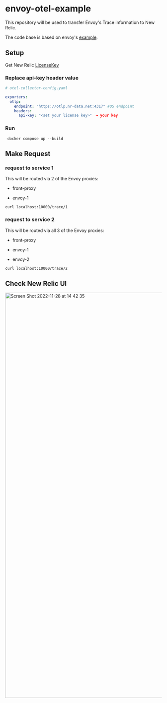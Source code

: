 # envoy-otel-example

This repository will be used to transfer Envoy's Trace information to New Relic.

The code base is based on envoy's [example](https://github.com/envoyproxy/envoy/tree/main/examples/opentelemetry).

## Setup

Get New Relic [LicenseKey](https://one.newrelic.com/launcher/api-keys-ui.launcher)

### Replace api-key header value

```yaml
# otel-collector-config.yaml

exporters:
  otlp:
    endpoint: "https://otlp.nr-data.net:4317" #US endpoint
    headers:
      api-key: "<set your license key>"　→ your key

```

### Run
```shell
 docker compose up --build
```

## Make Request 

### request to service 1

This will be routed via 2 of the Envoy proxies:

- front-proxy

- envoy-1

```shell
curl localhost:10000/trace/1
```

### request to service 2

This will be routed via all 3 of the Envoy proxies:

- front-proxy

- envoy-1

- envoy-2

```shell
curl localhost:10000/trace/2
```

## Check New Relic UI

<img width="1305" alt="Screen Shot 2022-11-28 at 14 42 35" src="https://user-images.githubusercontent.com/39491874/204202667-d7f4bb4c-c64f-4922-881a-d005c05a9d36.png">
